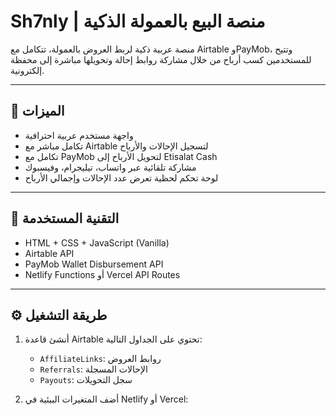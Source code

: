 # Sh7nly | منصة البيع بالعمولة الذكية

منصة عربية ذكية لربط العروض بالعمولة، تتكامل مع Airtable وPayMob، وتتيح للمستخدمين كسب أرباح من خلال مشاركة روابط إحالة وتحويلها مباشرة إلى محفظة إلكترونية.

---

## 🚀 الميزات

- واجهة مستخدم عربية احترافية
- تكامل مباشر مع Airtable لتسجيل الإحالات والأرباح
- تكامل مع PayMob لتحويل الأرباح إلى Etisalat Cash
- مشاركة تلقائية عبر واتساب، تيليجرام، وفيسبوك
- لوحة تحكم لحظية تعرض عدد الإحالات وإجمالي الأرباح

---

## 🧠 التقنية المستخدمة

- HTML + CSS + JavaScript (Vanilla)
- Airtable API
- PayMob Wallet Disbursement API
- Netlify Functions أو Vercel API Routes

---

## ⚙️ طريقة التشغيل

1. أنشئ قاعدة Airtable تحتوي على الجداول التالية:
   - `AffiliateLinks`: روابط العروض
   - `Referrals`: الإحالات المسجلة
   - `Payouts`: سجل التحويلات

2. أضف المتغيرات البيئية في Netlify أو Vercel:
